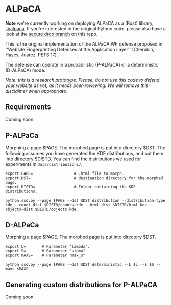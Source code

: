 # ALPaCA

**Note** we're currently working on deploying ALPaCA as a (Rust) library,
[libalpaca](https://github.com/camelids/libalpaca).
If you're interested in the original Python code,
please also have a look at the [secure drop branch](https://github.com/camelids/ALPaCA/tree/securedrop)
on this repo.


This is the original implementation of the ALPaCA WF defense
proposed in ''Website Fingerprinting Defenses at the Application Layer''
(Cherubin, Hayes, Juarez. PETS'17).

The defense can operate in a probabilistic (P-ALPaCA) or
a deterministic (D-ALPaCA) mode.

_Note: this is a research prototype. Please, do not use this code
to defend your website as yet, as it needs peer-reviewing.
We will remove this disclaimer when appropriate._

## Requirements
Coming soon.

## P-ALPaCa
Morphing a page $PAGE.
The morphed page is put into directory $DST.
The following assumes you have generated the KDE distributions,
and put them into directory $DISTD.
You can find the distributions we used for experiments in ``data/distributions/``.

    export PAGE=                  # .html file to morph.
    export DST=                   # destination directory for the morphed page.
    export DISTD=                 # Folder containing the KDE distributions.
    
    python ssd.py --page $PAGE --dst $DST distribution --distribution-type kde --count-dist $DISTD/counts.kde --html-dist $DISTD/html.kde --objects-dist $DISTD/objects.kde
    

## D-ALPaCa
Morphing a page $PAGE.
The morphed page is put into directory $DST.

    export L=       # Parameter "lambda".
    export S=       # Parameter "sigma"
    export MAXS=    # Parameter "max_s"
    
    python ssd.py --page $PAGE --dst $DST deterministic --L $L --S $S --maxs $MAXS

## Generating custom distributions for P-ALPaCA
Coming soon.
